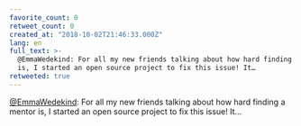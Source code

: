 ```yaml
---
favorite_count: 0
retweet_count: 0
created_at: "2018-10-02T21:46:33.000Z"
lang: en
full_text: >-
  @EmmaWedekind: For all my new friends talking about how hard finding a mentor
  is, I started an open source project to fix this issue! It…
retweeted: true
---
```


[@EmmaWedekind](https://twitter.com/EmmaWedekind): For all my new friends
talking about how hard finding a mentor is, I started an open source project to
fix this issue! It…
